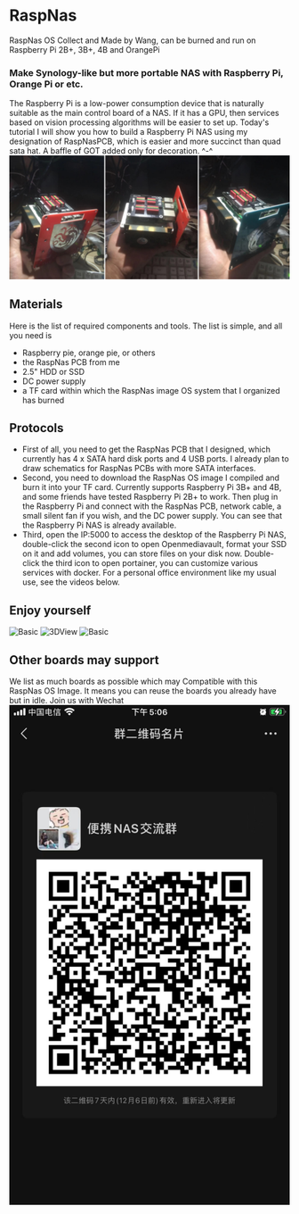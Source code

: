 # RaspNas
RaspNas OS Collect and Made by Wang, can be burned and run on Raspberry Pi 2B+, 3B+, 4B and OrangePi

### Make Synology-like but more portable NAS with Raspberry Pi, Orange Pi or etc.
The Raspberry Pi is a low-power consumption device that is naturally suitable as the main control board of a NAS. If it has a GPU, then services based on vision processing algorithms will be easier to set up. Today's tutorial I will show you how to build a Raspberry Pi NAS using my designation of RaspNasPCB, which is easier and more succinct than quad sata hat. A baffle of GOT added only for decoration. ^-^
![Basic](https://github.com/Torah/RaspNas-from-Wang/blob/main/%E5%BE%AE%E4%BF%A1%E5%9B%BE%E7%89%87_20221129185520.jpg "basic setup")

## Materials
Here is the list of required components and tools. The list is simple, and all you need is
- Raspberry pie, orange pie, or others
- the RaspNas PCB from me
- 2.5" HDD or SSD
- DC power supply
- a TF card within which the RaspNas image OS system that I organized has burned

## Protocols
- First of all, you need to get the RaspNas PCB that I designed, which currently has 4 x SATA hard disk ports and 4 USB ports. I already plan to draw schematics for RaspNas PCBs with more SATA interfaces.
- Second, you need to download the RaspNas OS image  I compiled and burn it into your TF card. Currently supports Raspberry Pi 3B+ and 4B, and some friends have tested Raspberry Pi 2B+ to work. Then plug in the Raspberry Pi and connect with the RaspNas PCB, network cable,  a small silent fan if you wish, and the DC power supply. You can see that the Raspberry Pi NAS is already available.
- Third, open the IP:5000 to access the desktop of the Raspberry Pi NAS, double-click the second icon to open Openmediavault, format your SSD on it and add volumes, you can store files on your disk now.
Double-click the third icon to open portainer, you can customize various services with docker. For a personal office environment like my usual use, see the videos below.

## Enjoy yourself
![Basic](https://github.com/Torah/RaspNas-from-Wang/blob/main/basic.gif "basic setup")
![3DView](https://github.com/Torah/RaspNas-from-Wang/blob/main/3D%20Viewer.gif "thingiverse")
![Basic](https://github.com/Torah/RaspNas-from-Wang/blob/main/Game.gif "basic setup")


## Other boards may support
We list as much boards as possible which may Compatible with this RaspNas OS Image. It means you can reuse the boards you already have but in idle. Join us with Wechat
![WeChat](https://github.com/Torah/RaspNas-from-Wang/blob/main/%E5%BE%AE%E4%BF%A1%E5%9B%BE%E7%89%87_20221129185331.jpg "WeChat")
